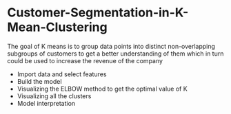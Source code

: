 # Customer-Segmentation-in-K-Mean-Clustering
The goal of K means is to group data points into distinct non-overlapping subgroups of customers to get a better understanding of them which in turn could be used to increase the revenue of the company
* Import data and select features
* Build the model
* Visualizing the ELBOW method to get the optimal value of K
* Visualizing all the clusters
* Model interpretation
